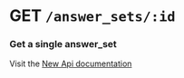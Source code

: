 # GET `/answer_sets/:id`

### Get a single answer_set

Visit the [New Api documentation](https://diduenjoy.github.io/docs/#get-code-answer_sets-id-code)
